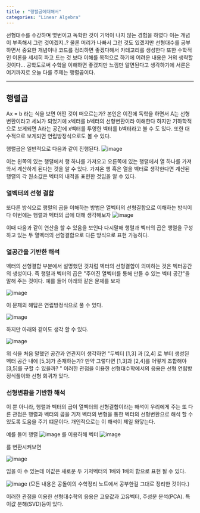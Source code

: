 ```yaml
---
title : "행렬곱에대해서"
categories: "Linear Algebra"
---
```


선형대수를 수강하며 몇번이고 독학한 것이 기억이 나지 않는 경험을 하였다 이는 개념이 부족해서 그런 것이겠지..? 물론 머리가 나빠서 그런 것도 있겠지만 선형대수를 공부하면서
중요한 개념이나 코드를 정리하면 좋겠다해서 카테고리를 생성한다 또한 수학적인 이론을 세세히 파고 드는 것 보다 이해를 목적으로
하기에 어려운 내용은 거의 생략할 것이다... 공학도로써 수학을 이해하면 좋겠지만 느낌만 알면된다고 생각하기에 서론은 여기까지로 오늘 다룰 주제는 행렬곱이다. 

----
## 행렬곱

Ax = b 라는 식을 보면 어떤 것이 떠오르는가? 본인은 이전에 독학을 하면서 A는 선형변환이라고 세뇌가 되었기에 x벡터를 b벡터의 선형변환이라 이해한다 하지만 기하학적으로
보게되면 A라는 공간에 x벡터를 투영한 벡터를 b벡터라고 볼 수 도 있다. 또한 대수적으로 보게되면 연립방정식으로도 볼 수 있다. 

행렬곱은 일반적으로 다음과 같이 진행된다.
![image](https://user-images.githubusercontent.com/65720894/134674676-b492accb-860a-4c75-8e63-4e5fbf5d4855.png)

이는 왼쪽의 있는 행렬에서 행 하나를 가져오고 오른쪽에 있는 행렬에서 열 하나를 가져와서 계산하게 된다는 것을 알 수 있다. 가져온 행 혹은 열을 벡터로 생각한다면
계산된 행렬의 각 원소값은 벡터의 내적을 표현한 것임을 알 수 있다. 


### 열벡터의 선형 결합

또다른 방식으로 행렬의 곱을 이해하는 방법은 열벡터의 선형결합으로 이해하는 방식이다 이번에는 행렬과 벡터의 곱에 대해 생각해보자 
![image](https://user-images.githubusercontent.com/65720894/134675507-fdd4f2d8-f878-4a0a-9150-8ccce7ee4e8f.png)

이때 다음과 같이 연산을 할 수 있음을 보인다 다시말해 행렬과 벡터의 곱은 행렬을 구성하고 있는 두 열벡터의 선형결합으로 다른 방식으로 표현 가능하다.

### 열공간을 기반한 해석

벡터의 선형결합 부분에서 설명했던 것처럼 벡터의 선형결합이 의미하는 것은 벡터공간의 생성이다. 즉 행렬과 벡터의 곱은 "주어진 열벡터를 통해 만들 수 있는 벡터 공간"을 
말해 주는 것이다. 예를 들어 아래와 같은 문제를 보자

![image](https://user-images.githubusercontent.com/65720894/134675962-546ec4fc-f982-419a-9abb-a08a32aca7cc.png)

이 문제의 해답은 연립방정식으로 풀 수 있다.

![image](https://user-images.githubusercontent.com/65720894/134676039-d86798fc-142a-4268-a16a-e7716cbae52e.png)

하지만 아래와 같이도 생각 할 수 있다.

![image](https://user-images.githubusercontent.com/65720894/134676088-44a6e837-2100-4f84-bd82-b3ade1b0183f.png)

위 식을 처음 말했던 공간과 연관지어 생각하면 "두벡터 [1,3] 과 [2,4] 로 부터 생성된 벡터 공간 내에 [5,3]가 존재하는가? 만약 그렇다면
[1,3]과 [2,4]를 어떻게 조합해야 [3,5]를 구할 수 있을까? " 이러한 관점을 이용한 선형대수학에서의 응용은 선형 연립방정식풀이와 선형 회귀가 있다.

### 선형변환을 기반한 해석

이 뿐 아니라, 행렬과 벡터의 곱이 열벡터의 선형결합이라는 해석이 우리에게 주는 또 다른 관점은 행렬과 벡터의 곱을 기저 벡터의 변형을 통한 벡터의 선형변환으로 해석
할 수 있도록 도움을 주기 떄문이다. 개인적으로는 이 해석이 제일 와닿는다. 

예를 들어 행렬 
![image](https://user-images.githubusercontent.com/65720894/134678715-70d7c2aa-bf85-40ed-8dc6-c92a76ad527c.png)
를 이용하해 벡터
![image](https://user-images.githubusercontent.com/65720894/134678744-a4c93fcd-cfbc-43ad-bf5d-345e91ed2c0c.png)

를 변환시켜보면

![image](https://user-images.githubusercontent.com/65720894/134678799-62cbac5a-a914-482b-8d1e-852a2fca2e55.png)

임을 아 수 있는데 이값은 새로운 두 기저벡터의 1배와 1배의 합으로 표현 될 수 있다.

![image](https://user-images.githubusercontent.com/65720894/134678924-0d3b9bfd-36a5-4943-9183-a96428e4c95e.png)
(모든 내용은 공돌이의 수학정리 노트에서 공부한걸 그대로 정리한 것이다.)

이러한 관점을 이용한 선형대수학의 응용은 고윳값과 고유벡터, 주성분 분석(PCA). 특이값 분해(SVD)등이 있다.









